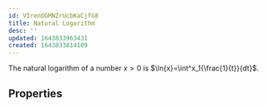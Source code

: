```yaml
---
id: VIrenOGMNZrUcbKaCjfG8
title: Natural Logarithm
desc: ''
updated: 1643833963431
created: 1643833814109
---
```


The natural logarithm of a number $x>0$ is $\ln{x}=\int^x_1{\frac{1}{t}}{dt}$.

## Properties
